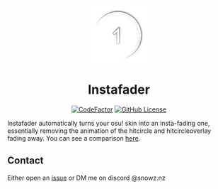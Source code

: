 <p align="center">
<img src="./img/logo.png" alt="osu! hitcircle fading away" width="130" />
<h1 align="center">
  Instafader
</h1>
<p align="center">
<a href="https://www.codefactor.io/repository/github/snowznz/instafader"><img src="https://www.codefactor.io/repository/github/snowznz/instafader/badge" alt="CodeFactor" /></a>
<a href="LICENSE"><img alt="GitHub License" src="https://img.shields.io/github/license/SnowzNZ/Instafader"/></a>

Instafader automatically turns your osu! skin into an insta-fading one, essentially removing the animation of the hitcircle and hitcircleoverlay fading away. You can see a comparison [here](https://youtu.be/C2b8PEHarvM).

## Contact
Either open an [issue](https://github.com/SnowzNZ/Instafader/issues) or DM me on discord @snowz.nz
